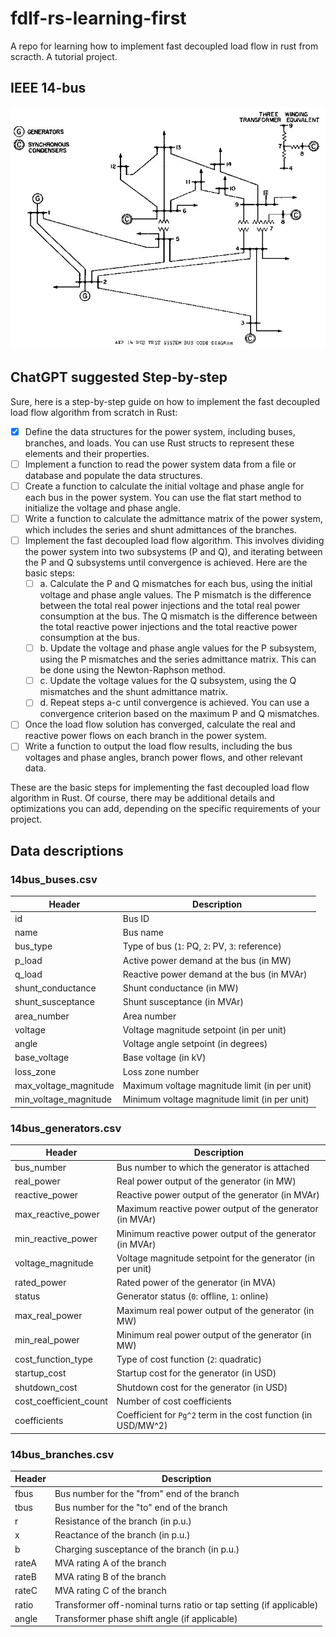 # fdlf-rs-learning-first
A repo for learning how to implement fast decoupled load flow in rust from scracth. A tutorial project.


## IEEE 14-bus
![IEEE 14-bus system](data/14bus.jpg)

## ChatGPT suggested Step-by-step
Sure, here is a step-by-step guide on how to implement the fast decoupled load flow algorithm from scratch in Rust:

- [x] Define the data structures for the power system, including buses, branches, and loads. You can use Rust structs to represent these elements and their properties.
- [ ] Implement a function to read the power system data from a file or database and populate the data structures.
- [ ] Create a function to calculate the initial voltage and phase angle for each bus in the power system. You can use the flat start method to initialize the voltage and phase angle.
- [ ] Write a function to calculate the admittance matrix of the power system, which includes the series and shunt admittances of the branches.
- [ ] Implement the fast decoupled load flow algorithm. This involves dividing the power system into two subsystems (P and Q), and iterating between the P and Q subsystems until convergence is achieved. Here are the basic steps:
    - [ ] a. Calculate the P and Q mismatches for each bus, using the initial voltage and phase angle values. The P mismatch is the difference between the total real power injections and the total real power consumption at the bus. The Q mismatch is the difference between the total reactive power injections and the total reactive power consumption at the bus.
    - [ ] b. Update the voltage and phase angle values for the P subsystem, using the P mismatches and the series admittance matrix. This can be done using the Newton-Raphson method.
    - [ ] c. Update the voltage values for the Q subsystem, using the Q mismatches and the shunt admittance matrix.
    - [ ] d. Repeat steps a-c until convergence is achieved. You can use a convergence criterion based on the maximum P and Q mismatches.
- [ ] Once the load flow solution has converged, calculate the real and reactive power flows on each branch in the power system.
- [ ] Write a function to output the load flow results, including the bus voltages and phase angles, branch power flows, and other relevant data.

These are the basic steps for implementing the fast decoupled load flow algorithm in Rust. Of course, there may be additional details and optimizations you can add, depending on the specific requirements of your project.

## Data descriptions
### 14bus_buses.csv
| Header   | Description                                                           |
|----------|-----------------------------------------------------------------------|
| id       | Bus ID                                                                |
| name     | Bus name                                                              |
| bus_type | Type of bus (`1`: PQ, `2`: PV, `3`: reference)                        |
| p_load   | Active power demand at the bus (in MW)                                |
| q_load   | Reactive power demand at the bus (in MVAr)                            |
| shunt_conductance       | Shunt conductance (in MW)                                             |
| shunt_susceptance       | Shunt susceptance (in MVAr)                                           |
| area_number     | Area number                                                           |
| voltage  | Voltage magnitude setpoint (in per unit)                              |
| angle    | Voltage angle setpoint (in degrees)                                    |
| base_voltage   | Base voltage (in kV)                                                  |
| loss_zone     | Loss zone number                                                       |
| max_voltage_magnitude     | Maximum voltage magnitude limit (in per unit)                         |
| min_voltage_magnitude     | Minimum voltage magnitude limit (in per unit)                         |

### 14bus_generators.csv
| Header | Description                                              |
|--------|----------------------------------------------------------|
| bus_number    | Bus number to which the generator is attached            |
| real_power     | Real power output of the generator (in MW)                |
| reactive_power     | Reactive power output of the generator (in MVAr)          |
| max_reactive_power   | Maximum reactive power output of the generator (in MVAr) |
| min_reactive_power   | Minimum reactive power output of the generator (in MVAr) |
| voltage_magnitude     | Voltage magnitude setpoint for the generator (in per unit)|
| rated_power  | Rated power of the generator (in MVA)                     |
| status | Generator status (`0`: offline, `1`: online)             |
| max_real_power   | Maximum real power output of the generator (in MW)        |
| min_real_power   | Minimum real power output of the generator (in MW)        |
| cost_function_type      | Type of cost function (`2`: quadratic)                          |
| startup_cost| Startup cost for the generator (in USD)                         |
| shutdown_cost| Shutdown cost for the generator (in USD)                         |
| cost_coefficient_count| Number of cost coefficients                                      |
| coefficients | Coefficient for `Pg^2` term in the cost function (in USD/MW^2)   |

### 14bus_branches.csv
| Header | Description                                                         |
|--------|---------------------------------------------------------------------|
| fbus   | Bus number for the "from" end of the branch                          |
| tbus   | Bus number for the "to" end of the branch                            |
| r      | Resistance of the branch (in p.u.)                                   |
| x      | Reactance of the branch (in p.u.)                                    |
| b      | Charging susceptance of the branch (in p.u.)                         |
| rateA  | MVA rating A of the branch                                           |
| rateB  | MVA rating B of the branch                                           |
| rateC  | MVA rating C of the branch                                           |
| ratio  | Transformer off-nominal turns ratio or tap setting (if applicable)   |
| angle  | Transformer phase shift angle (if applicable)                       
